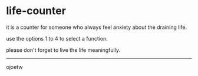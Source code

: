 # life-counter

it is a counter for someone who always feel anxiety about the draining life.

use the options 1 to 4 to select a function.

please don't forget to live the life meaningfully.

----
ojoetw